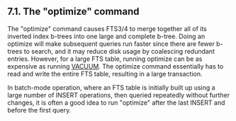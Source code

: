 ## 7\.1\. The "optimize" command



 The "optimize" command causes FTS3/4 to merge together all of its
 inverted index b\-trees into one large and complete b\-tree. Doing
 an optimize will make subsequent queries run faster since there are
 fewer b\-trees to search, and it may reduce disk usage by coalescing
 redundant entries. However, for a large FTS table, running optimize
 can be as expensive as running [VACUUM](lang_vacuum.html). The optimize command
 essentially has to read and write the entire FTS table, resulting
 in a large transaction.




 In batch\-mode operation, where an FTS table is initially built up
 using a large number of INSERT operations, then queried repeatedly
 without further changes, it is often a good idea
 to run "optimize" after the last INSERT and before the first query.




